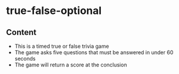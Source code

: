 # true-false-optional

## Content

- This is a timed true or false trivia game
- The game asks five questions that must be answered in under 60 seconds
- The game will return a score at the conclusion
